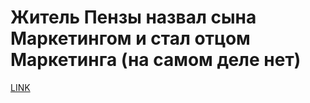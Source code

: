 # Житель Пензы назвал сына Маркетингом и стал отцом Маркетинга (на самом деле нет)



[LINK](https://varlamov.ru/4111154.html)